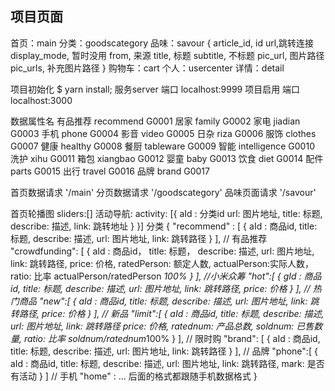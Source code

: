 ## 项目页面
首页：main
分类：goodscategory
品味：savour
{
  article_id, id
  url,跳转连接
  display_mode, 暂时没用
  from, 来源
  title, 标题
  subtitle, 不标题
  pic_url, 图片路径
  pic_urls, 补充图片路径
}
购物车：cart
个人：usercenter
详情：detail

项目初始化   $ yarn install;
服务server  端口 localhost:9999
项目启用     端口 localhost:3000

数据属性名
有品推荐 recommend G0001
居家 family G0002
家电 jiadian G0003
手机 phone G0004
影音 video G0005
日杂 riza G0006
服饰 clothes G0007
健康 healthy G0008
餐厨 tableware G0009
智能 intelligence G0010
洗护 xihu G0011
箱包 xiangbao G0012
婴童 baby G0013
饮食 diet G0014
配件 parts G0015
出行 travel G0016
品牌 brand G0017

首页数据请求
'/main'
分页数据请求
'/goodscategory'
品味页面请求
'/savour'


首页轮播图 sliders:[]
活动导航: activity: [{
  aId : 分类id
  url: 图片地址,
  title: 标题,
  describe: 描述,
  link: 跳转地址
  }
}]
分类 {
  "recommend" : [
    {
      aId : 商品id,
      title: 标题,
      describe: 描述,
      url: 图片地址,
      link: 跳转路径
    }
  ], // 有品推荐
  "crowdfunding": [
    {
      aId : 商品id，
      title: 标题，
      describe: 描述,
      url: 图片地址,
      link: 跳转路径,
      price: 价格,
      ratedPerson: 额定人数,
      actualPerson:实际人数，
      ratio: 比率 actualPerson/ratedPerson *100%
    }
  ], //小米众筹
  "hot":[
    {
      gId : 商品id,
      title: 标题,
      describe: 描述,
      url: 图片地址,
      link: 跳转路径,
      price: 价格
    }
  ], // 热门商品
  "new":[
    {
      aId : 商品id,
      title: 标题,
      describe: 描述,
      url: 图片地址,
      link: 跳转路径,
      price: 价格
    }
  ], // 新品
  "limit":[
    {
      aId : 商品id,
      title: 标题,
      describe: 描述,
      url: 图片地址,
      link: 跳转路径
      price: 价格,
      ratednum: 产品总数,
      soldnum: 已售数量,
      ratio: 比率 soldnum/ratednum*100%
    }
  ], // 限时购
  "brand": [
    {
      aId : 商品id,
      title: 标题,
      describe: 描述,
      url: 图片地址,
      link: 跳转路径
    }
  ], // 品牌
  "phone":[
    {
       aId : 商品id,
       title: 标题,
       describe: 描述,
       url: 图片地址,
       link: 跳转路径,
       mark: 是否有活动
    }
  ] // 手机
  "home" :
  ... 后面的格式都跟随手机数据格式
}


